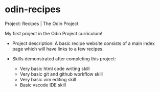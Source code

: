 # odin-recipes
Project: Recipes | The Odin Project

My first project in the Odin Project curriculum!

+ Project description:
    A basic recipe website consists of a main index page which will have links to a few recipes.

+ Skills demonstrated after completing this project:
    - Very basic html code writing skill
    - Very basic git and github workflow skill
    - Very basic vim editing skill
    - Basic vscode IDE skill 